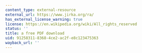 ```yaml
---
content_type: external-resource
external_url: https://www.jirka.org/ra/
has_external_license_warning: true
license: https://en.wikipedia.org/wiki/All_rights_reserved
status: ''
title: a free PDF download
uid: 91258311-8368-4ce2-ac2f-e8c123475363
wayback_url: ''
---
```

